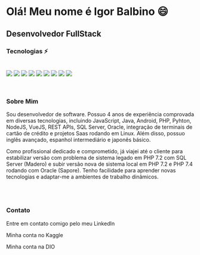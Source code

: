 # Olá! Meu nome é Igor Balbino 😄

## Desenvolvedor FullStack

### Tecnologias ⚡

<div style="display: inline_block"><br>
  <img align="center" src="https://img.shields.io/badge/HTML5-E34F26?style=for-the-badge&logo=html5&logoColor=white"/>
  <img align="center" src="https://img.shields.io/badge/CSS-239120?&style=for-the-badge&logo=css3&logoColor=white"/>
  <img align="center" src="https://img.shields.io/badge/JavaScript-F7DF1E?style=for-the-badge&logo=javascript&logoColor=black"/>
  <img align="center" src="https://img.shields.io/badge/PHP-777BB4?style=for-the-badge&logo=php&logoColor=white"/>
  <img align="center" src="https://img.shields.io/badge/Java-ED8B00?style=for-the-badge&logo=java&logoColor=white"/>
  <img align="center" src="https://img.shields.io/badge/Android-079902?style=for-the-badge&logo=android&logoColor=green"/>
  <img align="center" src="https://img.shields.io/badge/Python-3776AB?style=for-the-badge&logo=python&logoColor=white"/>
  <img align="center" src="https://img.shields.io/badge/Bootstrap-563D7C?style=for-the-badge&logo=bootstrap&logoColor=white"/>
  <img align="center" src="https://img.shields.io/badge/MySQL-00000F?style=for-the-badge&logo=mysql&logoColor=white"/>
</div><br/><br/>


### Sobre Mim

Sou desenvolvedor de software. Possuo 4 anos de experiência comprovada em diversas tecnologias, incluindo JavaScript, Java, Android, PHP, Pyhton, NodeJS, VueJS, REST APIs, SQL Server, Oracle, integração de terminais de cartão de crédito e projetos Saas rodando em Linux. Além disso, possuo inglês avançado, espanhol intermediário e japonês básico.

Como profissional dedicado e comprometido, já viajei até o cliente para estabilizar versão com problema de sistema legado em PHP 7.2 com SQL Server (Madero) e subir versão nova de sistema local em PHP 7.2 e PHP 7.4 rodando com Oracle (Sapore). Tenho facilidade para aprender novas tecnologias e adaptar-me a ambientes de trabalho dinâmicos.

<br/><br/>

### Contato

<p>Entre em contato comigo pelo meu <a style="text-decoration: none;"href="https://www.linkedin.com/in/igor-balbino-dev/" target="_blank">LinkedIn</a></p>
<p>Minha conta no <a style="text-decoration: none;"href="https://www.kaggle.com/gamesoverx1" target="_blank">Kaggle</a></p>
<p>Minha conta na <a style="text-decoration: none;"href="https://www.dio.me/users/igor_santo_comercial" target="_blank">DIO</a></p>

<br/>



<!--
**igorbalbino/igorbalbino** is a ✨ _special_ ✨ repository because its `README.md` (this file) appears on your GitHub profile.

Here are some ideas to get you started:

- 🔭 I’m currently working on ...
- 🌱 I’m currently learning ...
- 👯 I’m looking to collaborate on ...
- 🤔 I’m looking for help with ...
- 💬 Ask me about ...
- 📫 How to reach me: ...
- 😄 Pronouns: ...
- ⚡ Fun fact: ...
-->
